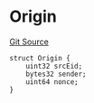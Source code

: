 # Origin
[Git Source](https://github.com/malda-protocol/malda-lending/blob/01abcfb9040cf303f2a5fc706b3c3af752e0b27a/src\interfaces\external\layerzero\v2\ILayerZeroEndpointV2.sol)


```solidity
struct Origin {
    uint32 srcEid;
    bytes32 sender;
    uint64 nonce;
}
```

